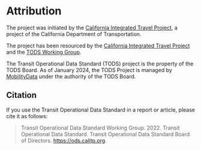 # Attribution

The project was initiated by the [California Integrated Travel Project](https://calitp.org), a project of the California Department of Transportation.

The project has been resourced by the [California Integrated Travel Project](https://calitp.org) and the [TODS Working Group](working-group.md).

The Transit Operational Data Standard (TODS) project is the property of the TODS Board.  As of January 2024, the TODS Project is managed by [MobilityData](https://mobilitydata.org) under the authority of the TODS Board.

## Citation

If you use the Transit Operational Data Standard in a report or article, please cite it as follows:

> Transit Operational Data Standard Working Group. 2022. Transit Operational Data Standard. Transit Operational Data Standard Board of Directors. https://ods.calitp.org.
